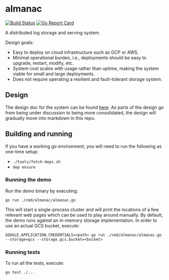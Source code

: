 # almanac

[![Build Status](https://travis-ci.org/dinowernli/almanac.svg?branch=master)](https://travis-ci.org/dinowernli/almanac)
[![Go Report Card](https://goreportcard.com/badge/github.com/dinowernli/almanac)](https://goreportcard.com/report/github.com/dinowernli/almanac)

A distributed log storage and serving system.

Design goals:
* Easy to deploy on cloud infrastructure such as GCP or AWS.
* Minimal operational burden, i.e., deployments should be easy to upgrade, restart, modify, etc.
* System cost scales with usage rather than uptime, making the system viable for small and large deployments.
* Does not require operating a resilient and fault-tolerant storage system.

## Design

The design doc for the system can be found [here](https://docs.google.com/document/d/1yVTRtSZQ2ulSV9CGwExn2l2E2kJqyssCMB7ZM7FNhnc/edit). As parts of the design go from being under discussion to being more consolidated, the design will gradually move into markdown in this repo.

## Building and running

If you have a working go environment, you will need to run the following as one-time setup:

* `./tools/fetch-deps.sh`
* `dep ensure`

### Running the demo

Run the demo binary by executing:

`go run ./cmd/almanac/almanac.go`

This will start a single-process cluster and will print the locations of a few relevant web pages which can be used to play around manually. By default, the demo runs against an in-memory storage implementation. In order to use an actual GCS bucket, execute:

`GOOGLE_APPLICATION_CREDENTIALS=<path> go run ./cmd/almanac/almanac.go --storage=gcs --storage.gcs.bucket=<bucket>`

### Running tests

To run all the tests, execute:

`go test ./...`
